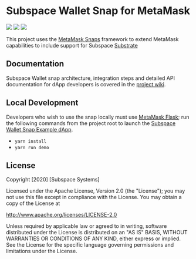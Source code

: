 # Subspace Wallet Snap for MetaMask

![](https://github.com/subspace/metamask-snap-subspace/workflows/ci/badge.svg)
![](https://img.shields.io/github/issues-raw/subspace/metamask-snap-subspace)
![](https://img.shields.io/github/license/subspace/metamask-snap-subspace)

This project uses the [MetaMask Snaps](https://metamask.io/snaps/) framework to extend MetaMask
capabilities to include support for Subspace
[Substrate](https://docs.substrate.io/)

## Documentation

Subspace Wallet snap architecture, integration steps and detailed API documentation for dApp
developers is covered in the
[project wiki](https://github.com/subspace/metamask-snap-subspace/wiki).

## Local Development

Developers who wish to use the snap locally must use [MetaMask Flask](https://metamask.io/flask/);
run the following commands from the project root to launch the
[Subspace Wallet Snap Example dApp](https://github.com/subspace/metamask-snap-subspace/tree/master/packages/example).

- `yarn install`
- `yarn run demo`


## License

Copyright [2020] [Subspace Systems]

Licensed under the Apache License, Version 2.0 (the "License");
you may not use this file except in compliance with the License.
You may obtain a copy of the License at

   http://www.apache.org/licenses/LICENSE-2.0

Unless required by applicable law or agreed to in writing, software
distributed under the License is distributed on an "AS IS" BASIS,
WITHOUT WARRANTIES OR CONDITIONS OF ANY KIND, either express or implied.
See the License for the specific language governing permissions and
limitations under the License.
